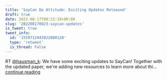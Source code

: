 ```yaml
---
title: 'SayCan Do Attitude: Exciting Updates Released'
draft: true
date: 2022-08-17T08:23:19+00:00
slug: '202208170823-saycan-updates'
is_tweet: true
tweet_info:
  id: '1559712443022000128'
  type: 'retweet'
  is_thread: False
---
```




RT [@hausman_k](https://x.com/hausman_k): We have some exciting updates to SayCan! Together with the updated paper, we're adding new resources to learn more about thi… [continue reading](https://x.com/sytelus/status/1559712443022000128)
